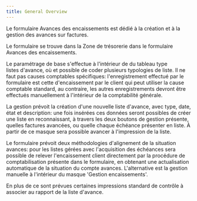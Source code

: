 ```yaml
---
title: General Overview
---
```


Le formulaire Avances des encaissements est dédié à la création et à la gestion des avances sur factures.

Le formulaire se trouve dans la Zone de trésorerie dans le formulaire Avances des encaissements.

Le paramétrage de base s'effectue à l'intérieur de du tableau type listes d'avance, où et possible de coder plusieurs typologies de liste. Il ne faut pas causes comptables spécifiques: l'enregistrement effectué par le formulaire est cette d'encaissement par le client qui peut utiliser la cause comptable standard, au contraire, les autres enregistrements devront être effectués manuellement à l'intérieur de la comptabilité générale.

La gestion prévoit la création d'une nouvelle liste d'avance, avec type, date, état et description: une fois insérées ces données seront possibles de créer une liste en reconnaissant, à travers les deux boutons de gestion présente, quelles factures avancées, ou quelle chaque échéance présenter en liste. À partir de ce masque sera possible avancer à l'impression de la liste.

Le formulaire prévoit deux méthodologies d'alignement de la situation avances: pour les listes gérées avec l'acquisition des échéances sera possible de relever l'encaissement client directement par la procédure de comptabilisation présente dans le formulaire, en obtenant une actualisation automatique de la situation du compte avances. L'alternative est la gestion manuelle à l'intérieur du masque 'Gestion encaissements'.

En plus de ce sont prévues certaines impressions standard de contrôle à associer au rapport de la liste d'avance.






